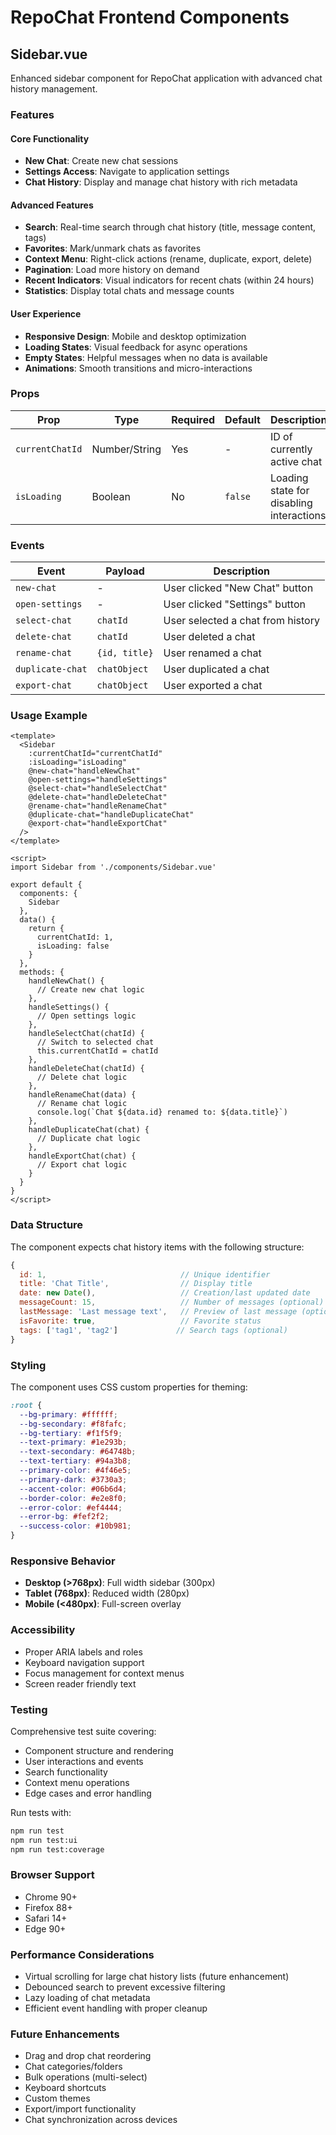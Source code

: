 # RepoChat Frontend Components

## Sidebar.vue

Enhanced sidebar component for RepoChat application with advanced chat history management.

### Features

#### Core Functionality
- **New Chat**: Create new chat sessions
- **Settings Access**: Navigate to application settings
- **Chat History**: Display and manage chat history with rich metadata

#### Advanced Features
- **Search**: Real-time search through chat history (title, message content, tags)
- **Favorites**: Mark/unmark chats as favorites
- **Context Menu**: Right-click actions (rename, duplicate, export, delete)
- **Pagination**: Load more history on demand
- **Recent Indicators**: Visual indicators for recent chats (within 24 hours)
- **Statistics**: Display total chats and message counts

#### User Experience
- **Responsive Design**: Mobile and desktop optimization
- **Loading States**: Visual feedback for async operations
- **Empty States**: Helpful messages when no data is available
- **Animations**: Smooth transitions and micro-interactions

### Props

| Prop | Type | Required | Default | Description |
|------|------|----------|---------|-------------|
| `currentChatId` | Number/String | Yes | - | ID of currently active chat |
| `isLoading` | Boolean | No | `false` | Loading state for disabling interactions |

### Events

| Event | Payload | Description |
|-------|---------|-------------|
| `new-chat` | - | User clicked "New Chat" button |
| `open-settings` | - | User clicked "Settings" button |
| `select-chat` | `chatId` | User selected a chat from history |
| `delete-chat` | `chatId` | User deleted a chat |
| `rename-chat` | `{id, title}` | User renamed a chat |
| `duplicate-chat` | `chatObject` | User duplicated a chat |
| `export-chat` | `chatObject` | User exported a chat |

### Usage Example

```vue
<template>
  <Sidebar 
    :currentChatId="currentChatId"
    :isLoading="isLoading"
    @new-chat="handleNewChat"
    @open-settings="handleSettings"
    @select-chat="handleSelectChat"
    @delete-chat="handleDeleteChat"
    @rename-chat="handleRenameChat"
    @duplicate-chat="handleDuplicateChat"
    @export-chat="handleExportChat"
  />
</template>

<script>
import Sidebar from './components/Sidebar.vue'

export default {
  components: {
    Sidebar
  },
  data() {
    return {
      currentChatId: 1,
      isLoading: false
    }
  },
  methods: {
    handleNewChat() {
      // Create new chat logic
    },
    handleSettings() {
      // Open settings logic
    },
    handleSelectChat(chatId) {
      // Switch to selected chat
      this.currentChatId = chatId
    },
    handleDeleteChat(chatId) {
      // Delete chat logic
    },
    handleRenameChat(data) {
      // Rename chat logic
      console.log(`Chat ${data.id} renamed to: ${data.title}`)
    },
    handleDuplicateChat(chat) {
      // Duplicate chat logic
    },
    handleExportChat(chat) {
      // Export chat logic
    }
  }
}
</script>
```

### Data Structure

The component expects chat history items with the following structure:

```javascript
{
  id: 1,                              // Unique identifier
  title: 'Chat Title',                // Display title
  date: new Date(),                   // Creation/last updated date
  messageCount: 15,                   // Number of messages (optional)
  lastMessage: 'Last message text',   // Preview of last message (optional)
  isFavorite: true,                   // Favorite status
  tags: ['tag1', 'tag2']             // Search tags (optional)
}
```

### Styling

The component uses CSS custom properties for theming:

```css
:root {
  --bg-primary: #ffffff;
  --bg-secondary: #f8fafc;
  --bg-tertiary: #f1f5f9;
  --text-primary: #1e293b;
  --text-secondary: #64748b;
  --text-tertiary: #94a3b8;
  --primary-color: #4f46e5;
  --primary-dark: #3730a3;
  --accent-color: #06b6d4;
  --border-color: #e2e8f0;
  --error-color: #ef4444;
  --error-bg: #fef2f2;
  --success-color: #10b981;
}
```

### Responsive Behavior

- **Desktop (>768px)**: Full width sidebar (300px)
- **Tablet (768px)**: Reduced width (280px) 
- **Mobile (<480px)**: Full-screen overlay

### Accessibility

- Proper ARIA labels and roles
- Keyboard navigation support
- Focus management for context menus
- Screen reader friendly text

### Testing

Comprehensive test suite covering:
- Component structure and rendering
- User interactions and events
- Search functionality
- Context menu operations
- Edge cases and error handling

Run tests with:
```bash
npm run test
npm run test:ui
npm run test:coverage
```

### Browser Support

- Chrome 90+
- Firefox 88+
- Safari 14+
- Edge 90+

### Performance Considerations

- Virtual scrolling for large chat history lists (future enhancement)
- Debounced search to prevent excessive filtering
- Lazy loading of chat metadata
- Efficient event handling with proper cleanup

### Future Enhancements

- Drag and drop chat reordering
- Chat categories/folders
- Bulk operations (multi-select)
- Keyboard shortcuts
- Custom themes
- Export/import functionality
- Chat synchronization across devices 